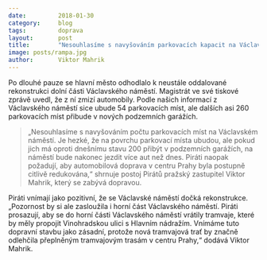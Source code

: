 ```yaml
---
date:         2018-01-30
category:     blog
tags:         doprava
layout:       post
title:        "Nesouhlasíme s navyšováním parkovacích kapacit na Václavském náměstí" 
image: posts/rampa.jpg
author:       Viktor Mahrik
---
```


Po dlouhé pauze se hlavní město odhodlalo k neustále oddalované rekonstrukci dolní části Václavského náměstí. Magistrát ve své tiskové zprávě uvedl, že z ní zmizí automobily. Podle našich informací z Václavského náměstí sice ubude 54 parkovacích míst, ale dalších asi 260 parkovacích míst přibude v nových podzemních garážích. 

> „Nesouhlasíme s navyšováním počtu parkovacích míst na Václavském náměstí. Je hezké, že na povrchu parkovací místa ubudou, ale pokud jich má oproti dnešnímu stavu 200 přibýt v podzemních garážích, na náměstí bude nakonec jezdit více aut než dnes. Piráti naopak požadují, aby automobilová doprava v centru Prahy byla postupně citlivě redukována,“ shrnuje postoj Pirátů pražský zastupitel Viktor Mahrik, který se zabývá dopravou.

Piráti vnímají jako pozitivní, že se Václavské náměstí dočká rekonstrukce. „Pozornost by si ale zasloužila i horní část Václavského náměstí. Piráti prosazují, aby se do horní části Václavského náměstí vrátily tramvaje, které by měly propojit Vinohradskou ulici s Hlavním nádražím. Vnímáme tuto dopravní stavbu jako zásadní, protože nová tramvajová trať by značně odlehčila přeplněným tramvajovým trasám v centru Prahy,“ dodává Viktor Mahrik.
